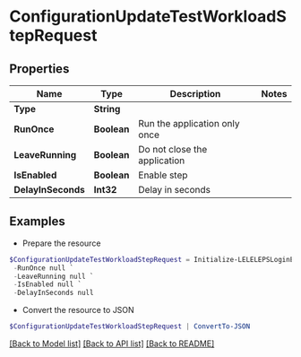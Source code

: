 # ConfigurationUpdateTestWorkloadStepRequest
## Properties

Name | Type | Description | Notes
------------ | ------------- | ------------- | -------------
**Type** | **String** |  | 
**RunOnce** | **Boolean** | Run the application only once | 
**LeaveRunning** | **Boolean** | Do not close the application | 
**IsEnabled** | **Boolean** | Enable step | 
**DelayInSeconds** | **Int32** | Delay in seconds | 

## Examples

- Prepare the resource
```powershell
$ConfigurationUpdateTestWorkloadStepRequest = Initialize-LELELEPSLoginEnterpriseConfigurationUpdateTestWorkloadStepRequest  -Type null `
 -RunOnce null `
 -LeaveRunning null `
 -IsEnabled null `
 -DelayInSeconds null
```

- Convert the resource to JSON
```powershell
$ConfigurationUpdateTestWorkloadStepRequest | ConvertTo-JSON
```

[[Back to Model list]](../README.md#documentation-for-models) [[Back to API list]](../README.md#documentation-for-api-endpoints) [[Back to README]](../README.md)

